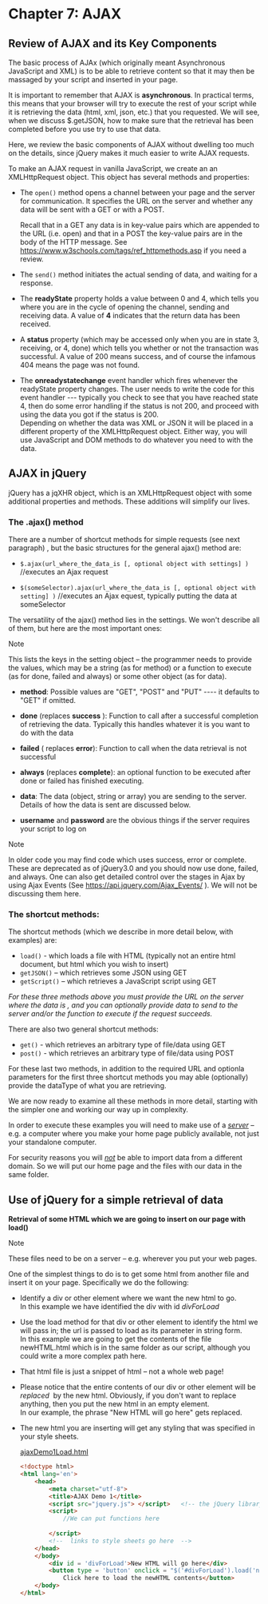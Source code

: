 # Chapter 7: AJAX

## Review of AJAX and its Key Components

The basic process of AJAx (which originally meant Asynchronous JavaScript and XML) is to be able to retrieve content so that it may then be massaged by your script and inserted in your page. 


It is important to remember that AJAX is **asynchronous**. In practical terms, this means that your browser will try to execute the rest of your script while it is retrieving the data (html, xml, json, etc.) that you requested. We will see, when we discuss $.getJSON, how to make sure that the retrieval has been completed before you use try to use that data. 

Here, we review the basic components of AJAX without dwelling too much on the details, since jQuery makes it much easier to write AJAX requests.

To make an AJAX request in vanilla JavaScript, we create an an XMLHttpRequest object. This object has several methods and properties:

- The `open()` method opens a channel between your page and the server for communication. It specifies the URL on the server and whether any data will be sent with a GET or with a POST.

    Recall that in a GET any data is in key-value pairs which are appended to the URL (i.e. open) and that in a POST the key-value pairs are in the body of the HTTP message. See https://www.w3schools.com/tags/ref_httpmethods.asp if you need a review.

- The `send()` method initiates the actual sending of data, and waiting for a response.

- The **readyState** property holds a value between 0 and 4, which tells you where you are in the cycle of opening the channel, sending and receiving data. A value of **4** indicates that the return data has been received.

- A **status** property (which may be accessed only when you are in state 3, receiving, or 4, done) which tells you whether or not the transaction was successful. A value of 200 means success, and of course the infamous 404 means the page was not found.

- The **onreadystatechange** event handler which fires whenever the readyState property changes. The user needs to write the code for this event handler --- typically you check to see that you have reached state 4, then do some error handling if the status is not 200, and proceed with using the data you got if the status is 200. <br>
Depending on whether the data was XML or JSON it will be placed in a different property of the XMLHttpRequest object. Either way, you will use JavaScript and DOM methods to do whatever you need to with the data.

## AJAX in jQuery

jQuery has a jqXHR object, which is an XMLHttpRequest object with some additional properties and methods. These additions will simplify our lives.


### The .ajax() method

There are a number of shortcut methods for simple requests (see next paragraph) , but the basic structures for the general ajax() method are:  

- `$.ajax(url_where_the_data_is [, optional object with settings] )` //executes an Ajax request

- `$(someSelector).ajax(url_where_the_data_is [, optional object with setting] )` //executes an Ajax equest, typically putting the data at someSelector  

The versatility of the ajax() method lies in the settings. We won't describe all of them, but here are the most important ones: 

> [!NOTE]
> This lists the keys in the setting object – the programmer needs to provide the values, which may be a string (as for method) or a function to execute (as for done, failed and always) or some other object (as for data).

- **method**: Possible values are "GET", "POST" and "PUT" ---- it defaults to "GET" if omitted.

- **done** (replaces **success** ): Function to call after a successful completion of retrieving the data. Typically this handles whatever it is you want to do with the data

- **failed** ( replaces **error**): Function to call when the data retrieval is not successful

- **always** (replaces **complete**): an optional function to be executed after done or failed has finished executing.

- **data**: The data (object, string or array) you are sending to the server. Details of how the data is sent are discussed below.

- **username** and **password** are the obvious things if the server requires your script to log on

> [!NOTE]
> In older code you may find code which uses success, error or complete. These are deprecated as of jQuery3.0 and you should now use done, failed, and always.
> One can also get detailed control over the stages in Ajax by using Ajax Events (See https://api.jquery.com/Ajax_Events/ ). We will not be discussing them here.

### The shortcut methods:

The shortcut methods (which we describe in more detail below, with examples) are:

- `load()` - which loads a file with HTML (typically not an entire html document, but html which you wish to insert)
- `getJSON()` – which retrieves some JSON using GET
- `getScript()` – which retrieves a JavaScript script using GET

_For these three methods above you must provide the URL on the server where the data is , and you can optionally provide data to send to the server and/or the function to execute if the request succeeds._

There are also two general shortcut methods:

- `get()` - which retrieves an arbitrary type of file/data using GET
- `post()` - which retrieves an arbitrary type of file/data using POST

For these last two methods, in addition to the required URL and optionla parameters for the first three shortcut methods you may able (optionally) provide the dataType of what you are retrieving.

We are now ready to examine all these methods in more detail, starting with the simpler one and working our way up in complexity.

In order to execute these examples you will need to make use of a <ins>_server_</ins> – e.g. a computer where you make your home page publicly available, not just your standalone computer.

For security reasons you will <ins>_not_</ins> be able to import data from a different domain. So we will put our home page and the files with our data in the same folder.

## Use of jQuery for a simple retrieval of data

**Retrieval of some HTML which we are going to insert on our page with load()**

> [!NOTE]
> These files need to be on a server – e.g. wherever you put your web pages.

One of the simplest things to do is to get some html from another file and insert it on your page. Specifically we do the following: 

- Identify a div or other element where we want the new html to go. <br>
  In this example we have identified the div with id _divForLoad_

- Use the load method for that div or other element to identify the html we will pass in; the url is passed to load as its parameter in string form. <br>
In this example we are going to get the contents of the file newHTML.html which is in the same folder as our script, although you could write a more complex path here.

- That html file is just a snippet of html – not a whole web page!

- Please notice that the entire contents of our div or other element will be _replaced_  by the new html. Obviously, if you don't want to replace anything, then you put the new html in an empty element. <br>
In our example, the phrase "New HTML will go here" gets replaced.

- The new html you are inserting will get any styling that was specified in your style sheets.

	[ajaxDemo1Load.html](http://web.simmons.edu/~menzin/CS321/Unit_5_jQuery_and_Ajax/About_jQuery/Chapter07/ajaxDemo1load.html)

    ``` html
	<!doctype html>
	<html lang='en'>
		<head>
	  	    <meta charset="utf-8">
		    <title>AJAX Demo 1</title>
	     	<script src="jquery.js"> </script>   <!-- the jQuery library in the same folder  -->
		    <script>
				//We can put functions here
		
		    </script>
	        <!--  links to style sheets go here  -->
	    </head>
	    </body>
	        <div id = 'divForLoad'>New HTML will go here</div>
			<button type = 'button' onclick = "$('#divForLoad').load('newHTML.html');">
			    Click here to load the newHTML contents</button>
		</body>
	</html>
``` 
